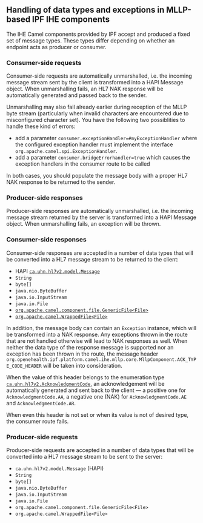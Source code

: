 
## Handling of data types and exceptions in MLLP-based IPF IHE components

The IHE Camel components provided by IPF accept and produced a fixed set of message types. These types differ
depending on whether an endpoint acts as producer or consumer.

### Consumer-side requests

Consumer-side requests are automatically unmarshalled, i.e. the incoming message stream sent by the client 
is transformed into a HAPI Message object. 
When unmarshalling fails, an HL7 NAK response will be automatically generated and passed back to the sender.

Unmarshalling may also fail already earlier during reception of the MLLP byte stream (particularly when invalid 
characters are encountered due to misconfigured character set). You have the following two possiblities to
handle these kind of errors:

* add a parameter `consumer.exceptionHandler=#myExceptionHandler` where the configured exception handler must
implement the interface `org.apache.camel.spi.ExceptionHandler`.
* add a parameter `consumer.bridgeErrorhandler=true` which causes the exception handlers in the consumer route
to be called

In both cases, you should populate the message body with a proper HL7 NAK response to be returned to the sender.

### Producer-side responses

Producer-side responses are automatically unmarshalled, i.e. the incoming message stream returned by the server 
is transformed into a HAPI Message object. When unmarshalling fails, an exception will be thrown.

### Consumer-side responses

Consumer-side responses are accepted in a number of data types that will be converted into a HL7 message stream
to be returned to the client:

* HAPI [`ca.uhn.hl7v2.model.Message`](http://hl7api.sourceforge.net/base/apidocs/ca/uhn/hl7v2/model/Message.html)
* `String`
* `byte[]`
* `java.nio.ByteBuffer`
* `java.io.InputStream`
* `java.io.File`
* [`org.apache.camel.component.file.GenericFile<File>`](http://camel.apache.org/maven/current/camel-core/apidocs/org/apache/camel/component/file/GenericFile.html)
* [`org.apache.camel.WrappedFile<File>`](http://camel.apache.org/maven/current/camel-core/apidocs/org/apache/camel/WrappedFile.html)

In addition, the message body can contain an `Exception` instance, which will be transformed into a NAK response. 
Any exceptions thrown in the route that are not handled otherwise will lead to NAK responses as well.
When neither the data type of the response message is supported nor an exception has been thrown in the route, the message header
`org.openehealth.ipf.platform.camel.ihe.mllp.core.MllpComponent.ACK_TYPE_CODE_HEADER` will be taken into consideration.

When the value of this header belongs to the enumeration type [`ca.uhn.hl7v2.AcknowledgmentCode`](http://hl7api.sourceforge.net/base/apidocs/ca/uhn/hl7v2/AcknowledgmentCode.html), an acknowledgement will be
automatically generated and sent back to the client — a positive one for `AcknowledgmentCode.AA`,
a negative one (NAK) for `AcknowledgmentCode.AE` and `AcknowledgmentCode.AR`.

When even this header is not set or when its value is not of desired type, the consumer route fails.

### Producer-side requests

Producer-side requests are accepted in a number of data types that will be converted into a HL7 message stream
to be sent to the server:

* `ca.uhn.hl7v2.model.Message` (HAPI)
* `String`
* `byte[]`
* `java.nio.ByteBuffer`
* `java.io.InputStream`
* `java.io.File`
* `org.apache.camel.component.file.GenericFile<File>`
* `org.apache.camel.WrappedFile<File>`

